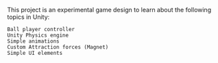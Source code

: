 This project is an experimental game design to learn about the following topics in Unity:

    Ball player controller
    Unity Physics engine
    Simple animations
    Custom Attraction forces (Magnet)
    Simple UI elements
